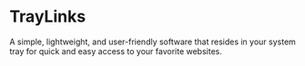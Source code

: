 # TrayLinks
A simple, lightweight, and user-friendly software that resides in your system tray for quick and easy access to your favorite websites.
